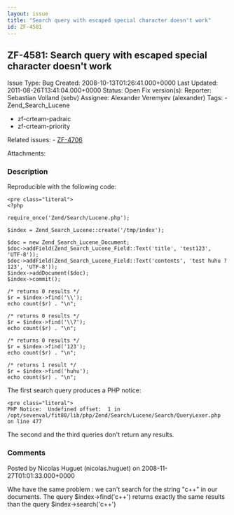 ```yaml
---
layout: issue
title: "Search query with escaped special character doesn't work"
id: ZF-4581
---
```


ZF-4581: Search query with escaped special character doesn't work
-----------------------------------------------------------------

 Issue Type: Bug Created: 2008-10-13T01:26:41.000+0000 Last Updated: 2011-08-26T13:41:04.000+0000 Status: Open Fix version(s): 
 Reporter:  Sebastian Volland (sebv)  Assignee:  Alexander Veremyev (alexander)  Tags: - Zend\_Search\_Lucene
- zf-crteam-padraic
- zf-crteam-priority
 
 Related issues: - [ZF-4706](/issues/browse/ZF-4706)
 
 Attachments: 
### Description

Reproducible with the following code:

 
    <pre class="literal">
    <?php
    
    require_once('Zend/Search/Lucene.php');
    
    $index = Zend_Search_Lucene::create('/tmp/index');
    
    $doc = new Zend_Search_Lucene_Document;
    $doc->addField(Zend_Search_Lucene_Field::Text('title', 'test123', 'UTF-8'));
    $doc->addField(Zend_Search_Lucene_Field::Text('contents', 'test huhu ? 123', 'UTF-8'));
    $index->addDocument($doc);
    $index->commit();
    
    /* returns 0 results */
    $r = $index->find('\\');
    echo count($r) . "\n";
    
    /* returns 0 results */
    $r = $index->find('\\?');
    echo count($r) . "\n";
    
    /* returns 0 results */
    $r = $index->find('123');
    echo count($r) . "\n";
    
    /* returns 1 result */
    $r = $index->find('huhu');
    echo count($r) . "\n";


The first search query produces a PHP notice:

 
    <pre class="literal">
    PHP Notice:  Undefined offset:  1 in /opt/sevenval/fit80/lib/php/Zend/Search/Lucene/Search/QueryLexer.php on line 477


The second and the third queries don't return any results.

 

 

### Comments

Posted by Nicolas Huguet (nicolas.huguet) on 2008-11-27T01:01:33.000+0000

Whe have the same problem : we can't search for the string "c++" in our documents. The query $index->find('c++') returns exactly the same results than the query $index->search('c++')

 

 